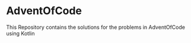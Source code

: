 # AdventOfCode
This Repository contains the solutions for the problems in AdventOfCode using Kotlin
